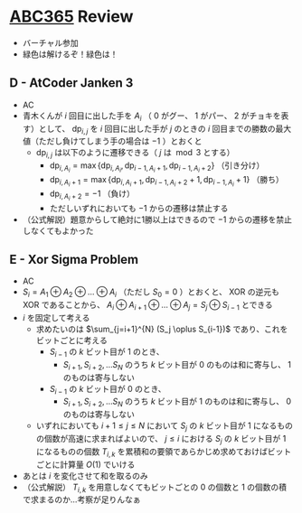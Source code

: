 # [ABC365](https://atcoder.jp/contests/abc365) Review
- バーチャル参加
- 緑色は解けるぞ！緑色は！

## D - AtCoder Janken 3
- AC
- 青木くんが $i$ 回目に出した手を $A_i$ （ $0$ がグー、 $1$ がパー、 $2$ がチョキを表す）として、 $\mathrm{dp}_{i,j}$ を $i$ 回目に出した手が $j$ のときの $i$ 回目までの勝数の最大値（ただし負けてしまう手の場合は $-1$ ）とおくと
  - $\mathrm{dp}_{i,j}$ は以下のように遷移できる（ $j$ は $\bmod{3}$ とする）
    - $\mathrm{dp}_{i, A_i} = \max \{ \mathrm{dp}_{i, A_i}, \mathrm{dp}_{i-1, A_i+1}, \mathrm{dp}_{i-1, A_i+2} \}$ （引き分け）
    - $\mathrm{dp}_{i, A_i + 1} = \max \{ \mathrm{dp}_{i, A_i+1}, \mathrm{dp}_{i-1, A_i+2} + 1, \mathrm{dp}_{i-1, A_i} + 1 \}$ （勝ち）
    - $\mathrm{dp}_{i, A_i + 2} = -1$ （負け）
    - ただしいずれにおいても $-1$ からの遷移は禁止する
- （公式解説）題意からして絶対に1勝以上はできるので $-1$ からの遷移を禁止しなくてもよかった

## E - Xor Sigma Problem
- AC
- $S_i = A_1 \oplus A_2 \oplus \dots \oplus A_i$ （ただし $S_0 = 0$ ）とおくと、 $\mathrm{XOR}$ の逆元も $\mathrm{XOR}$ であることから、 $A_i \oplus A_{i+1} \oplus \dots \oplus A_j = S_j \oplus S_{i-1}$ とできる
- $i$ を固定して考える
  - 求めたいのは $\sum_{j=i+1}^{N} (S_j \oplus S_{i-1})$ であり、これをビットごとに考える
    - $S_{i-1}$ の $k$ ビット目が $1$ のとき、
      - $S_{i+1}, S_{i+2}, \dots S_N$ のうち $k$ ビット目が $0$ のものは和に寄与し、 $1$ のものは寄与しない
    - $S_{i-1}$ の $k$ ビット目が $0$ のとき、
      - $S_{i+1}, S_{i+2}, \dots S_N$ のうち $k$ ビット目が $1$ のものは和に寄与し、 $0$ のものは寄与しない
  - いずれにおいても $i+1 \leq j \leq N$ において $S_j$ の $k$ ビット目が $1$ になるものの個数が高速に求まればよいので、 $j \leq i$ における $S_j$ の $k$ ビット目が $1$ になるものの個数 $T_{i,k}$ を累積和の要領であらかじめ求めておけばビットごとに計算量 $O(1)$ でいける
- あとは $i$ を変化させて和を取るのみ
- （公式解説） $T_{i,k}$ を用意しなくてもビットごとの $0$ の個数と $1$ の個数の積で求まるのか…考察が足りんなぁ
